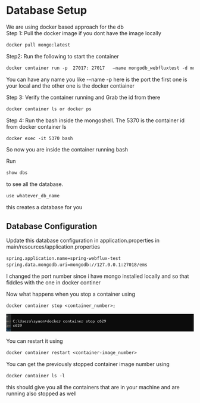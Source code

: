# Database Setup
We are using docker based approach for the db\
Step 1: Pull the docker image if you dont have the image locally
```dtd
docker pull mongo:latest
```
Step2: Run the following to start the container
```dtd
docker container run -p  27017: 27017   —name mongodb_webfluxtest -d mongo
```
You can have any name you like --name -p here is the port the first one is your local and the other one is the docker contiainer

Step 3: Verify the container running and Grab the id from there
```dtd
docker container ls or docker ps
```
Step 4: Run the bash inside the mongoshell. The 5370 is the container id from docker container ls
```dtd
docker exec -it 5370 bash
```
So now you are inside the container running bash

Run
```dtd
show dbs
```
to see all the database.

```dtd
use whatever_db_name
```
this creates a database for you 

## Database Configuration
Update this database configuration in application.properties in main/resources/application.properties
```dtd
spring.application.name=spring-webflux-test
spring.data.mongodb.uri=mongodb://127.0.0.1:27018/ems
```
I changed the port number since i have mongo installed locally and so that fiddles with the one in docker continer

Now what happens when you stop a container using
```dtd
docker container stop <container_number>;
```
![img.png](img.png)

You can restart it using 
```dtd
docker container restart <container-image_number>
```
You can get the previously stopped container image number using
```dtd
docker container ls -l
```
this should give you all the containers that are in your machine and are running also stopped as well